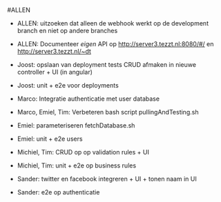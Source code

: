 
#ALLEN
* ALLEN: uitzoeken dat alleen de webhook werkt op de development branch en niet op andere branches
* ALLEN: Documenteer _eigen_ API op http://server3.tezzt.nl:8080/#/ en http://server3.tezzt.nl/~dt


* Joost: opslaan van deployment tests CRUD afmaken in nieuwe controller + UI (in angular)
* Joost: unit + e2e voor deployments
* Marco: Integratie authenticatie met user database 
* Marco, Emiel, Tim: Verbeteren bash script pullingAndTesting.sh
* Emiel: parameteriseren fetchDatabase.sh
* Emiel: unit + e2e users 
* Michiel, Tim: CRUD op op validation rules + UI
* Michiel, Tim: unit + e2e op business rules
* Sander: twitter en facebook integreren + UI + tonen naam in UI
* Sander: e2e op authenticatie





